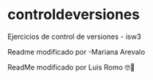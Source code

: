 # controldeversiones
 Ejercicios de control de versiones - isw3

Readme modificado por -Mariana Arevalo

ReadMe modificado por Luis Romo 🤓🤙
